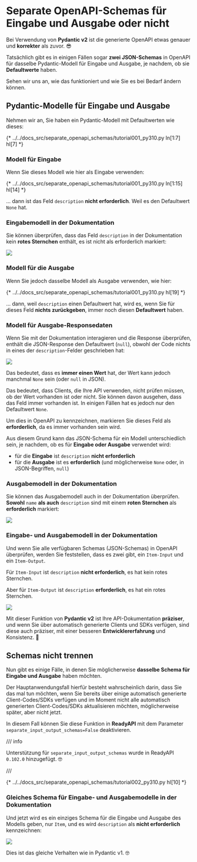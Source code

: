 # Separate OpenAPI-Schemas für Eingabe und Ausgabe oder nicht

Bei Verwendung von **Pydantic v2** ist die generierte OpenAPI etwas genauer und **korrekter** als zuvor. 😎

Tatsächlich gibt es in einigen Fällen sogar **zwei JSON-Schemas** in OpenAPI für dasselbe Pydantic-Modell für Eingabe und Ausgabe, je nachdem, ob sie **Defaultwerte** haben.

Sehen wir uns an, wie das funktioniert und wie Sie es bei Bedarf ändern können.

## Pydantic-Modelle für Eingabe und Ausgabe

Nehmen wir an, Sie haben ein Pydantic-Modell mit Defaultwerten wie dieses:

{* ../../docs_src/separate_openapi_schemas/tutorial001_py310.py ln[1:7] hl[7] *}

### Modell für Eingabe

Wenn Sie dieses Modell wie hier als Eingabe verwenden:

{* ../../docs_src/separate_openapi_schemas/tutorial001_py310.py ln[1:15] hl[14] *}

... dann ist das Feld `description` **nicht erforderlich**. Weil es den Defaultwert `None` hat.

### Eingabemodell in der Dokumentation

Sie können überprüfen, dass das Feld `description` in der Dokumentation kein **rotes Sternchen** enthält, es ist nicht als erforderlich markiert:

<div class="screenshot">
<img src="/img/tutorial/separate-openapi-schemas/image01.png">
</div>

### Modell für die Ausgabe

Wenn Sie jedoch dasselbe Modell als Ausgabe verwenden, wie hier:

{* ../../docs_src/separate_openapi_schemas/tutorial001_py310.py hl[19] *}

... dann, weil  `description` einen Defaultwert hat, wird es, wenn Sie für dieses Feld **nichts zurückgeben**, immer noch diesen **Defaultwert** haben.

### Modell für Ausgabe-Responsedaten

Wenn Sie mit der Dokumentation interagieren und die Response überprüfen, enthält die JSON-Response den Defaultwert (`null`), obwohl der Code nichts in eines der `description`-Felder geschrieben hat:

<div class="screenshot">
<img src="/img/tutorial/separate-openapi-schemas/image02.png">
</div>

Das bedeutet, dass es **immer einen Wert** hat, der Wert kann jedoch manchmal `None` sein (oder `null` in JSON).

Das bedeutet, dass Clients, die Ihre API verwenden, nicht prüfen müssen, ob der Wert vorhanden ist oder nicht. Sie können davon ausgehen, dass das Feld immer vorhanden ist. In einigen Fällen hat es jedoch nur den Defaultwert `None`.

Um dies in OpenAPI zu kennzeichnen, markieren Sie dieses Feld als **erforderlich**, da es immer vorhanden sein wird.

Aus diesem Grund kann das JSON-Schema für ein Modell unterschiedlich sein, je nachdem, ob es für **Eingabe oder Ausgabe** verwendet wird:

* für die **Eingabe** ist `description` **nicht erforderlich**
* für die **Ausgabe** ist es **erforderlich** (und möglicherweise `None` oder, in JSON-Begriffen, `null`)

### Ausgabemodell in der Dokumentation

Sie können das Ausgabemodell auch in der Dokumentation überprüfen. **Sowohl** `name` **als auch** `description` sind mit einem **roten Sternchen** als **erforderlich** markiert:

<div class="screenshot">
<img src="/img/tutorial/separate-openapi-schemas/image03.png">
</div>

### Eingabe- und Ausgabemodell in der Dokumentation

Und wenn Sie alle verfügbaren Schemas (JSON-Schemas) in OpenAPI überprüfen, werden Sie feststellen, dass es zwei gibt, ein `Item-Input` und ein `Item-Output`.

Für `Item-Input` ist `description` **nicht erforderlich**, es hat kein rotes Sternchen.

Aber für `Item-Output` ist `description` **erforderlich**, es hat ein rotes Sternchen.

<div class="screenshot">
<img src="/img/tutorial/separate-openapi-schemas/image04.png">
</div>

Mit dieser Funktion von **Pydantic v2** ist Ihre API-Dokumentation **präziser**, und wenn Sie über automatisch generierte Clients und SDKs verfügen, sind diese auch präziser, mit einer besseren **Entwicklererfahrung** und Konsistenz. 🎉

## Schemas nicht trennen

Nun gibt es einige Fälle, in denen Sie möglicherweise **dasselbe Schema für Eingabe und Ausgabe** haben möchten.

Der Hauptanwendungsfall hierfür besteht wahrscheinlich darin, dass Sie das mal tun möchten, wenn Sie bereits über einige automatisch generierte Client-Codes/SDKs verfügen und im Moment nicht alle automatisch generierten Client-Codes/SDKs aktualisieren möchten, möglicherweise später, aber nicht jetzt.

In diesem Fall können Sie diese Funktion in **ReadyAPI** mit dem Parameter `separate_input_output_schemas=False` deaktivieren.

/// info

Unterstützung für `separate_input_output_schemas` wurde in ReadyAPI `0.102.0` hinzugefügt. 🤓

///

{* ../../docs_src/separate_openapi_schemas/tutorial002_py310.py hl[10] *}

### Gleiches Schema für Eingabe- und Ausgabemodelle in der Dokumentation

Und jetzt wird es ein einziges Schema für die Eingabe und Ausgabe des Modells geben, nur `Item`, und es wird `description` als **nicht erforderlich** kennzeichnen:

<div class="screenshot">
<img src="/img/tutorial/separate-openapi-schemas/image05.png">
</div>

Dies ist das gleiche Verhalten wie in Pydantic v1. 🤓